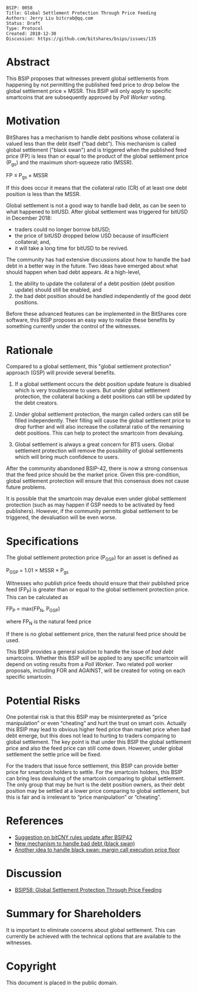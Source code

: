    BSIP: 0058
    Title: Global Settlement Protection Through Price Feeding
    Authors: Jerry Liu bitcrab@qq.com
    Status: Draft
    Type: Protocol
    Created: 2018-12-30
    Discussion: https://github.com/bitshares/bsips/issues/135

# Abstract

This BSIP proposes that witnesses prevent global settlements from happening by not permitting the 
published feed price to drop below the global settlement price &times; MSSR. This BSIP will only 
apply to specific smartcoins that are subsequently approved by _Poll Worker_ voting.

# Motivation

BitShares has a mechanism to handle debt positions whose collateral is valued less than the debt itself ("bad debt").  This mechanism is called global settlement ("black swan") and is triggered when the published feed price (FP) is less than or equal to the product of the global settlement price (P<sub>gs</sub>) and the maximum short-squeeze ratio (MSSR).

FP &le; P<sub>gs</sub> &times; MSSR

If this does occur it means that the collateral ratio (CR) of at least one debt position is less than the MSSR.

Global settlement is not a good way to handle bad debt, as can be seen to what happened to bitUSD.  After global settlement was triggered for bitUSD in December 2018:

- traders could no longer borrow bitUSD;
- the price of bitUSD dropped below USD because of insufficient collateral; and,
- it will take a long time for bitUSD to be revived.

The community has had extensive discussions about how to handle the bad debt in a better way in the future.  Two ideas have emerged about what should happen when bad debt appears.  At a high-level,

1. the ability to update the collateral of a debt position (debt position update) should still be enabled, and
2. the bad debt position should be handled independently of the good debt positions.

Before these advanced features can be implemented in the BitShares core software, this BSIP proposes an easy way to realize these benefits by something currently under the control of the witnesses.

# Rationale

Compared to a global settlement, this "global settlement protection" approach (GSP) will provide several benefits.

1. If a global settlement occurs the debt position update feature is disabled which is very troublesome to users.  But under global settlement protection, the collateral backing a debt positions can still be updated by the debt creators.

2. Under global settlement protection, the margin called orders can still be filled independently.  Their filling will cause the global settlement price to drop further and will also increase the collateral ratio of the remaining debt positions.  This can help to protect the smartcoin from devaluing.

3. Global settlement is always a great concern for BTS users.  Global settlement protection will remove the possibility of global settlements which will bring much confidence to users.

After the community abandoned BSIP-42, there is now a strong consensus that the feed price should be the market price.  Given this pre-condition, global settlement protection will ensure that this consensus does not cause future problems.

It is possible that the smartcoin may devalue even under global settlement protection (such as may happen if GSP needs to be activated by feed publishers).  However, if the community permits global settlement to be triggered, the devaluation will be even worse.

# Specifications

The global settlement protection price (P<sub>GSP</sub>) for an asset is defined as

P<sub>GSP</sub> = 1.01 &times; MSSR &times; P<sub>gs</sub>

Witnesses who publish price feeds should ensure that their published price feed (FP<sub>P</sub>) is greater than or equal to the global settlement protection price.  This can be calculated as

FP<sub>P</sub> = max(FP<sub>N</sub>, P<sub>GSP</sub>)

where FP<sub>N</sub> is the natural feed price

If there is no global settlement price, then the natural feed price should be used.

This BSIP provides a general solution to handle the issue of _bad debt_ smartcoins. Whether this BSIP
will be applied to any specific smartcoin will depend on voting results from a _Poll Worker_. Two 
related poll worker proposals, including FOR and AGAINST, will be created for voting on each specific
smartcoin.

# Potential Risks
One potential risk is that this BSIP may be misinterpreted as “price manipulation” or even “cheating” 
and hurt the trust on smart coin. Actually this BSIP may lead to obvious higher feed price than 
market price when bad debt emerge, but this does not lead to hurting to traders comparing to global 
settlement. The key point is that under this BSIP the global settlement price and also the feed price 
can still come down. However, under global settlement the settle price will be fixed. 

For the traders that issue force settlement, this BSIP can provide better price for smartcoin holders 
to settle. For the smartcoin holders, this BSIP can bring less devaluing of the smartcoin comparing to
global settlement. The only group that may be hurt is the debt position owners, as their debt position
may be settled at a lower price comparing to global settlement, but this is fair and is irrelevant to 
“price manipulation” or “cheating”.

# References

- [Suggestion on bitCNY rules update after BSIP42](https://bitsharestalk.org/index.php?topic=27522.0)
- [New mechanism to handle bad debt (black swan)](https://bitsharestalk.org/index.php?topic=27273.0)
- [Another idea to handle black swan: margin call execution price floor](https://bitsharestalk.org/index.php?topic=27449.0)

# Discussion

- [BSIP58: Global Settlement Protection Through Price Feeding](https://github.com/bitshares/bsips/issues/135)

# Summary for Shareholders

It is important to eliminate concerns about global settlement.  This can currently be achieved with the technical options that are available to the witnesses.

# Copyright

This document is placed in the public domain.


